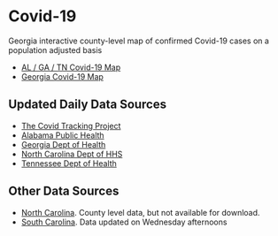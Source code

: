 # Covid-19

Georgia interactive county-level map of confirmed Covid-19 cases on a population adjusted basis

* [AL / GA / TN Covid-19 Map](https://hjhuney.github.io/Covid-19/viz/al_ga_tn_covid.html)
* [Georgia Covid-19 Map](https://hjhuney.github.io/Covid-19/viz/ga_covid.html)



## Updated Daily Data Sources

* [The Covid Tracking Project](https://covidtracking.com/api/)
* [Alabama Public Health](http://alabamapublichealth.gov/infectiousdiseases/2019-coronavirus.html)
* [Georgia Dept of Health](https://dph.georgia.gov/covid-19-daily-status-report)
* [North Carolina Dept of HHS](https://www.ncdhhs.gov/covid-19-case-count-nc#nc-counties-with-cases)
* [Tennessee Dept of Health](https://www.tn.gov/health/cedep/ncov.html)


## Other Data Sources
* [North Carolina](https://www.ncdhhs.gov/covid-19-case-count-nc). County level data, but not available for download.
* [South Carolina](https://www.scdhec.gov/infectious-diseases/viruses/coronavirus-disease-2019-covid-19/monitoring-testing-covid-19). Data updated on Wednesday afternoons
